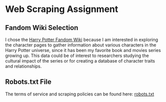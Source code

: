 # Web Scraping Assignment

## Fandom Wiki Selection
I chose the [Harry Potter Fandom Wiki](https://harrypotter.fandom.com) because I am interested in exploring the character pages to gather information about various characters in the Harry Potter universe, since it has been my favorite book and movies series growing up. This data could be of interest to researchers studying the cultural impact of the series or for creating a database of character traits and relationships.

## Robots.txt File
The terms of service and scraping policies can be found here: [robots.txt](https://harrypotter.fandom.com/robots.txt)
